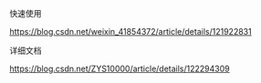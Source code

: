 快速使用

https://blog.csdn.net/weixin_41854372/article/details/121922831

详细文档

https://blog.csdn.net/ZYS10000/article/details/122294309